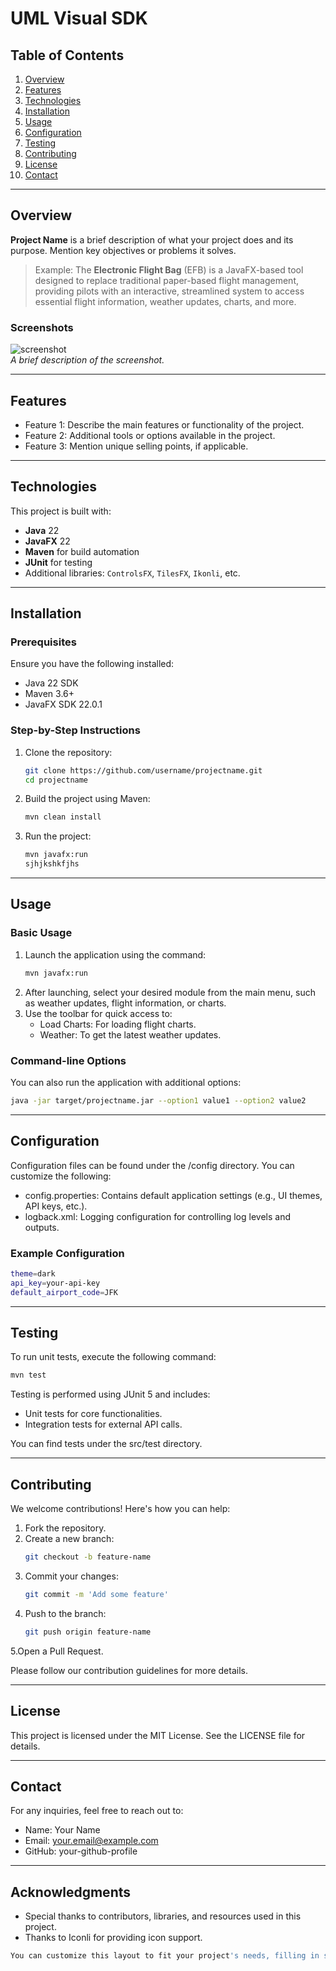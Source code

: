 # UML Visual SDK

## Table of Contents
1. [Overview](#overview)
2. [Features](#features)
3. [Technologies](#technologies)
4. [Installation](#installation)
5. [Usage](#usage)
6. [Configuration](#configuration)
7. [Testing](#testing)
8. [Contributing](#contributing)
9. [License](#license)
10. [Contact](#contact)

---

## Overview

**Project Name** is a brief description of what your project does and its purpose. Mention key objectives or problems it solves.

> Example:
> The **Electronic Flight Bag** (EFB) is a JavaFX-based tool designed to replace traditional paper-based flight management, providing pilots with an interactive, streamlined system to access essential flight information, weather updates, charts, and more.

### Screenshots

![screenshot](path/to/screenshot.png)  
_A brief description of the screenshot._

---

## Features

- Feature 1: Describe the main features or functionality of the project.
- Feature 2: Additional tools or options available in the project.
- Feature 3: Mention unique selling points, if applicable.

---

## Technologies

This project is built with:

- **Java** 22
- **JavaFX** 22
- **Maven** for build automation
- **JUnit** for testing
- Additional libraries: `ControlsFX`, `TilesFX`, `Ikonli`, etc.

---

## Installation

### Prerequisites

Ensure you have the following installed:

- Java 22 SDK
- Maven 3.6+
- JavaFX SDK 22.0.1

### Step-by-Step Instructions

1. Clone the repository:
   ```bash
   git clone https://github.com/username/projectname.git
   cd projectname
2. Build the project using Maven:
   ```bash
   mvn clean install
3. Run the project:
   ```bash
   mvn javafx:run
   sjhjkshkfjhs

---

## Usage

### Basic Usage

1. Launch the application using the command:
   ```bash
   mvn javafx:run
2. After launching, select your desired module from the main menu, such as weather updates, flight information, or charts.
3. Use the toolbar for quick access to:
   - Load Charts: For loading flight charts.
   - Weather: To get the latest weather updates.

### Command-line Options
You can also run the application with additional options:
```bash
java -jar target/projectname.jar --option1 value1 --option2 value2
```
---

## Configuration
Configuration files can be found under the /config directory. You can customize the following:
- config.properties: Contains default application settings (e.g., UI themes, API keys, etc.).
- logback.xml: Logging configuration for controlling log levels and outputs.

### Example Configuration
```bash
theme=dark
api_key=your-api-key
default_airport_code=JFK
```
---

## Testing
To run unit tests, execute the following command:
```bash
mvn test
```
Testing is performed using JUnit 5 and includes:
- Unit tests for core functionalities.
- Integration tests for external API calls.

You can find tests under the src/test directory.

---

## Contributing

We welcome contributions! Here's how you can help:
1. Fork the repository.
2. Create a new branch:
   ```bash
   git checkout -b feature-name
3. Commit your changes:
   ```bash
   git commit -m 'Add some feature'
4. Push to the branch:
   ```bash
   git push origin feature-name
5.Open a Pull Request.

Please follow our contribution guidelines for more details.

---

## License
This project is licensed under the MIT License. See the LICENSE file for details.

---

## Contact

For any inquiries, feel free to reach out to:

- Name: Your Name
- Email: your.email@example.com
- GitHub: your-github-profile

---

## Acknowledgments
- Special thanks to contributors, libraries, and resources used in this project.
- Thanks to Iconli for providing icon support.
```bash
You can customize this layout to fit your project's needs, filling in specific details for each section as required.
```
